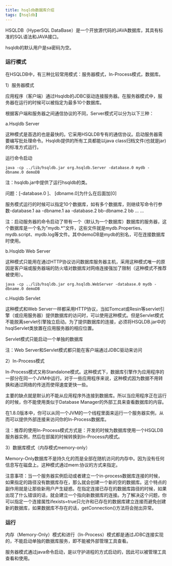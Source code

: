 ```yaml
---
title: hsqldb数据库介绍
tags: [hsqldb]
---
```


HSQLDB（HyperSQL DataBase）是一个开放源代码的JAVA数据库，其具有标准的SQL语法和JAVA接口。

hsqldb的默认用户是sa密码为空。

### 运行模式

在HSQLDB中，有三种比较常用模式：服务器模式，In-Process模式，数据库。

1）服务器模式

应用程序（客户端）通过Hsqldb的JDBC驱动连接服务器。在服务器模式中，服务器在运行的时候可以被指定为最多10个数据库。

根据客户端和服务器之间通信协议的不同，Server模式可以分为以下三种：

a.Hsqldb Server

这种模式是首选的也是最快的。它采用HSQLDB专有的通信协议。启动服务器需要编写批处理命令。Hsqldb提供的所有工具都能以java class归档文件(也就是jar)的标准方式运行。

运行命令启动

```
java -cp ../lib/hsqldb.jar org.hsqldb.Server -database.0 mydb -dbname.0 demoDB
```

注：hsqldb.jar中提供了运行hsqldb的类。

问题：[-database.0 ]、 [dbname.0]为什么在后面加[0]

服务模式运行的时候可以指定10个数据库，如有多个数据库，则继续写命令行参数-database.1 aa -dbname.1 aa -database.2 bb-dbname.2 bb ... ...

注：启动服务器的命令启动了带有一个（默认为一个数据库）数据库的服务器，这个数据库是一个名为"mydb.*"文件，这些文件就是mydb.Properties、mydb.script、mydb.log等文件。其中demoDB是mydb的别名，可在连接数据库时使用。

b.Hsqldb Web Server

这种模式只能用在通过HTTP协议访问数据库服务器主机，采用这种模式唯一的原因是客户端或服务器端的防火墙对数据库对网络连接强加了限制（这种模式不推荐被使用）。

```
java -cp ../lib/hsqldb.jar org.hsqldb.WebServer -database.0 mydb -dbname.0 demoDB
```

c.Hsqldb Servlet

这种模式和Web Server一样都采用HTTP协议，当如Tomcat或Resin等servlet引擎（或应用服务器）提供数据库的访问时，可以使用这种模式。但是Servlet模式不能脱离servlet引擎独立启动。为了提供数据库的连接，必须将HSQLDB.jar中的hsqlServlet类放置在应用服务器的相应位置。

Servlet模式只能启动一个单独的数据库

注：Web Server和Servlet模式都只能在客户端通过JDBC驱动来访问

2）In-Process模式

In-Process模式又称Standalone模式。这种模式下，数据库引擎作为应用程序的一部分在同一个JVM中运行。对于一些应用程序来说，这种模式因为数据不用转换和通过网络的传送而使得速度更快一些。

主要的缺点就是默认的不能从应用程序外连接到数据库。所以当应用程序正在运行的时候，你不能使用类似于Database Manager的外部工具来查看数据库的内容。

在1.8.0版本中，你可以从同一个JVM的一个线程里面来运行一个服务器实例，从而可以提供外部连接来访问你的In-Process数据库。

注：推荐的使用In-Process模式方式是：开发的时候为数据库使用一个HSQLDB服务器实例，然后在部属的时候转换到In-Process内模式。

3）数据库模式（内存模式memory-only）

Memory-Only数据库不是持久化的而是全部在随机访问的内存中。因为没有任何信息写在磁盘上。这种模式通过mem:协议的方式来指定。

注意事项：当一个服务器实例启动或者建立一个in-process数据库连接的时候，如果指定的路径没有数据库存在，那么就会创建一个新的空的数据库。这个特点的副作用就是让那些新用户产生疑惑。在指定连接已存在的数据库路径的时候，如果出现了什么错误的话，就会建立一个指向新数据库的连接。为了解决这个问题，你可以指定一个连接属性ifexists=true只允许和已存在的数据库建立连接而避免创建新的数据库，如果数据库不存在的话，getConnection()方法将会抛出异常。

### 运行

内存（Memory-Only）模式和进行（In-Process）模式都是通过JDBC连接实现的，不能启动单独的数据库服务，即不能被外部管理工具查看。

服务器模式通过java命令启动，是以守护进程的方式启动的，因此可以被管理工具查看和使用。